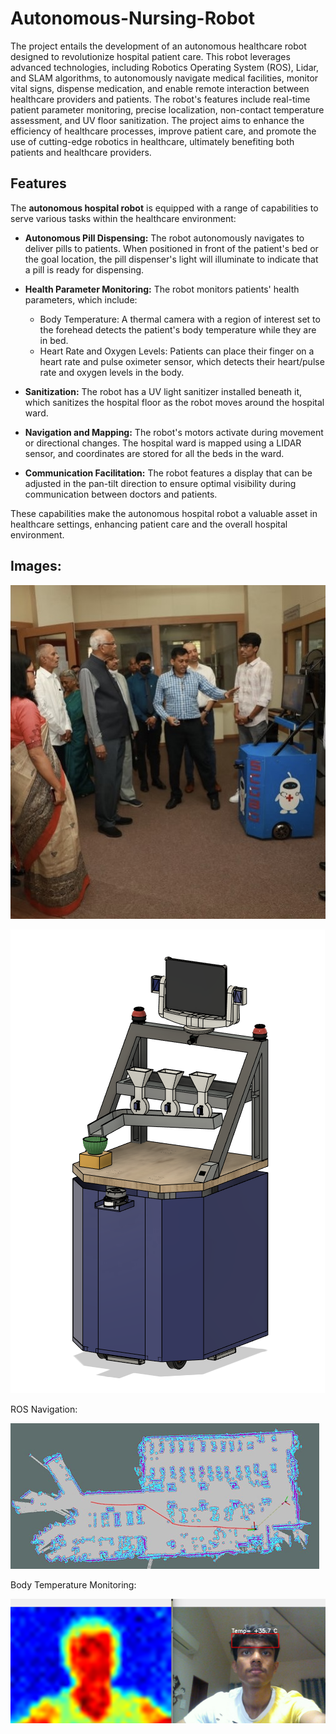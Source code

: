 # Autonomous-Nursing-Robot

The project entails the development of an autonomous healthcare robot designed to revolutionize hospital patient care. This robot leverages advanced technologies, including Robotics Operating System (ROS), Lidar, and SLAM algorithms, to autonomously navigate medical facilities, monitor vital signs, dispense medication, and enable remote interaction between healthcare providers and patients. The robot's features include real-time patient parameter monitoring, precise localization, non-contact temperature assessment, and UV floor sanitization. The project aims to enhance the efficiency of healthcare processes, improve patient care, and promote the use of cutting-edge robotics in healthcare, ultimately benefiting both patients and healthcare providers.

## Features

The **autonomous hospital robot** is equipped with a range of capabilities to serve various tasks within the healthcare environment:

- **Autonomous Pill Dispensing:** The robot autonomously navigates to deliver pills to patients. When positioned in front of the patient's bed or the goal location, the pill dispenser's light will illuminate to indicate that a pill is ready for dispensing.

- **Health Parameter Monitoring:** The robot monitors patients' health parameters, which include:
  - Body Temperature: A thermal camera with a region of interest set to the forehead detects the patient's body temperature while they are in bed.
  - Heart Rate and Oxygen Levels: Patients can place their finger on a heart rate and pulse oximeter sensor, which detects their heart/pulse rate and oxygen levels in the body.

- **Sanitization:** The robot has a UV light sanitizer installed beneath it, which sanitizes the hospital floor as the robot moves around the hospital ward.

- **Navigation and Mapping:** The robot's motors activate during movement or directional changes. The hospital ward is mapped using a LIDAR sensor, and coordinates are stored for all the beds in the ward.

- **Communication Facilitation:** The robot features a display that can be adjusted in the pan-tilt direction to ensure optimal visibility during communication between doctors and patients.

These capabilities make the autonomous hospital robot a valuable asset in healthcare settings, enhancing patient care and the overall hospital environment.

## Images:

![](https://github.com/Patil-Vinay/Autonomous-Nursing-Robot/blob/main/3D%20Model/Robot.jpg) 

![](https://github.com/Patil-Vinay/Autonomous-Nursing-Robot/blob/main/3D%20Model/3D%20%20Model%20Image%202.png)


ROS Navigation: 

![](https://github.com/Patil-Vinay/Autonomous-Nursing-Robot/blob/main/Output/ROS%20Navigation.png)


Body Temperature Monitoring:

![](https://github.com/Patil-Vinay/Autonomous-Nursing-Robot/blob/main/Output/Body%20Temp.png)
